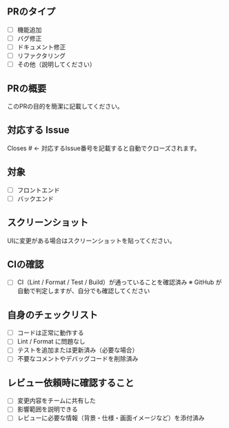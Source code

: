 <!-- I want to review in Japanese. -->

## PRのタイプ
- [ ] 機能追加
- [ ] バグ修正
- [ ] ドキュメント修正
- [ ] リファクタリング
- [ ] その他（説明してください）

## PRの概要
このPRの目的を簡潔に記載してください。

## 対応する Issue
Closes #  ← 対応するIssue番号を記載すると自動でクローズされます。

## 対象
- [ ] フロントエンド
- [ ] バックエンド

## スクリーンショット
UIに変更がある場合はスクリーンショットを貼ってください。

## CIの確認
- [ ] CI（Lint / Format / Test / Build）が通っていることを確認済み
※ GitHub が自動で判定しますが、自分でも確認してください

## 自身のチェックリスト
- [ ] コードは正常に動作する
- [ ] Lint / Format に問題なし
- [ ] テストを追加または更新済み（必要な場合）
- [ ] 不要なコメントやデバッグコードを削除済み

## レビュー依頼時に確認すること
- [ ] 変更内容をチームに共有した
- [ ] 影響範囲を説明できる
- [ ] レビューに必要な情報（背景・仕様・画面イメージなど）を添付済み

<!-- I want to review in Japanese. -->
